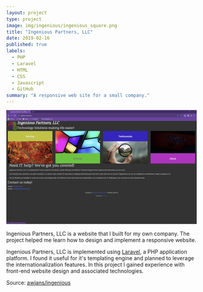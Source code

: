 ```yaml
---
layout: project
type: project
image: img/ingenious/ingenious_square.png
title: "Ingenious Partners, LLC"
date: 2019-02-16
published: true
labels:
  - PHP
  - Laravel
  - HTML
  - CSS
  - Javascript
  - GitHub
summary: "A responsive web site for a small company."
---
```


<img class="img-fluid" alt="Ingenious Partners, LLC Home Page" src="../img/ingenious/ingenious-home-page.png">

Ingenious Partners, LLC is a website that I built for my own company. The project helped me learn how to design and implement a responsive website.

Ingenious Partners, LLC is implemented using [Laravel](https://laravel.com/), a PHP application platform. I found it useful for it's templating engine and planned to leverage the internationalization features.
In this project I gained experience with front-end website design and associated technologies.

Source: <a href="https://github.com/awjans/ingenious">awjans/ingenious</a>
